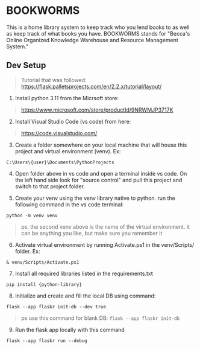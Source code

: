 # BOOKWORMS

This is a home library system to keep track who you lend books to as well as keep track of what books you have. BOOKWORMS stands for  "Becca's Online Organized Knowledge Warehouse and Resource Management System."

## Dev Setup
>Tutorial that was followed: https://flask.palletsprojects.com/en/2.2.x/tutorial/layout/

1. Install python 3.11 from the Micrsoft store:

>https://www.microsoft.com/store/productId/9NRWMJP3717K


2. Install Visual Studio Code (vs code) from here:

>https://code.visualstudio.com/


3. Create a folder somewhere on your local machine that will house this project and virtual environment (venv). Ex:

```
C:\Users\{user}\Documents\PythonProjects
```

4. Open folder above in vs code and open a terminal inside vs code. On the left hand side look for "source control" and pull this project and switch to that project folder.

5. Create your venv using the venv library native to python. run the following command in the vs code terminal:

 ```
 python -m venv venv
 ```
 >ps. the second venv above is the name of the virtual environment. it can be anything you like, but make sure you remember it

6. Activate virtual environment by running Activate.ps1 in the venv/Scripts/ folder. Ex:

```
& venv/Scripts/Activate.ps1
```

7. Install all required libraries listed in the requirements.txt

```
pip install {python-library}
```

8. Initialize and create and fill the local DB using command:

```
flask --app flaskr init-db --dev true
```
>ps use this command for blank DB: ```flask --app flaskr init-db``` 

9. Run the flask app locally with this command

```
flask --app flaskr run --debug
```
